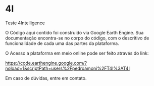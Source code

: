 # 4I
Teste 4Intelligence

O Código aqui contido foi construido via Google Earth Engine.
Sua documentação encontra-se no corpo do código, com o descritivo de funcionalidade de cada uma das partes da plataforma.

O Acesso a plataforma em meio online pode ser feito através do link:

 https://code.earthengine.google.com/?noload=1&scriptPath=users%2Fpedroamoni%2FT4I%3AT4I

Em caso de dúvidas, entre em contato.
